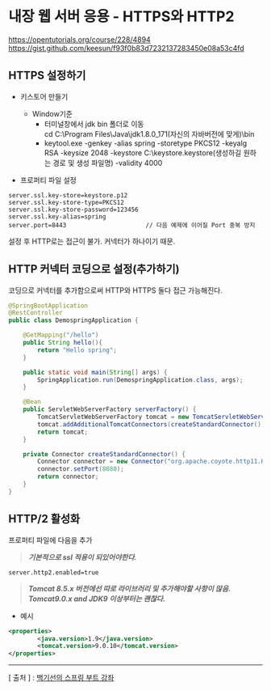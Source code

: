 내장 웹 서버 응용 - HTTPS와 HTTP2
===

https://opentutorials.org/course/228/4894
https://gist.github.com/keesun/f93f0b83d7232137283450e08a53c4fd

HTTPS 설정하기
---
+ 키스토어 만들기  
  - Window기준  
    - 터미널창에서 jdk bin 폴더로 이동  
      cd C:\Program Files\Java\jdk1.8.0_171(자신의 자바버전에 맞게)\bin
    - keytool.exe -genkey -alias spring -storetype PKCS12 -keyalg RSA -keysize 2048 -keystore C:\keystore\.keystore(생성하길 원하는 경로 및 생성 파일명) -validity 4000

+ 프로퍼티 파일 설정
```
server.ssl.key-store=keystore.p12
server.ssl.key-store-type=PKCS12
server.ssl.key-store-password=123456
server.ssl.key-alias=spring
server.port=8443                      // 다음 예제에 이어질 Port 중복 방지
```

설정 후 HTTP로는 접근이 불가. 커넥터가 하나이기 때문. 

HTTP 커넥터 코딩으로 설정(추가하기)
---
코딩으로 커넥터를 추가함으로써 HTTP와 HTTPS 둘다 접근 가능해진다.  

```java
@SpringBootApplication
@RestController
public class DemospringApplication {

    @GetMapping("/hello")
    public String hello(){
        return "Hello spring";
    }

    public static void main(String[] args) {
        SpringApplication.run(DemospringApplication.class, args);
    }

    @Bean
    public ServletWebServerFactory serverFactory() {
        TomcatServletWebServerFactory tomcat = new TomcatServletWebServerFactory();
        tomcat.addAdditionalTomcatConnectors(createStandardConnector());
        return tomcat;
    }

    private Connector createStandardConnector() {
        Connector connector = new Connector("org.apache.coyote.http11.Http11NioProtocol");
        connector.setPort(8080);
        return connector;
    }
}
```  

HTTP/2 활성화
---
프로퍼티 파일에 다음을 추가  

> _**기본적으로 ssl 적용이 되있어야한다.**_  

```
server.http2.enabled=true
```
> _**Tomcat 8.5.x 버전에선 따로 라이브러리 및 추가해야할 사항이 많음. Tomcat9.0.x and JDK9 이상부터는 괜찮다.**_

+ 예시
```xml
<properties>
        <java.version>1.9</java.version>
        <tomcat.version>9.0.10</tomcat.version>
</properties>
```
  
---
[ 출처 ] : [백기선의 스프링 부트 강좌](https://www.inflearn.com/course/%EC%8A%A4%ED%94%84%EB%A7%81%EB%B6%80%ED%8A%B8/)
